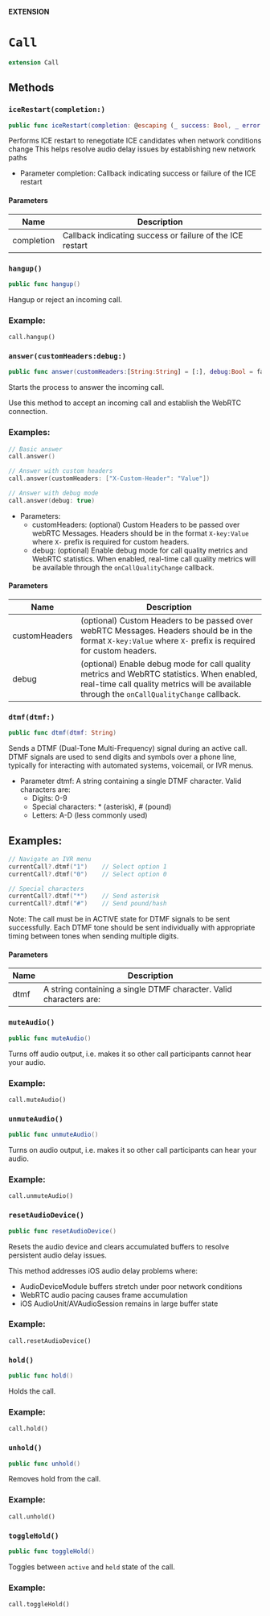 **EXTENSION**

# `Call`
```swift
extension Call
```

## Methods
### `iceRestart(completion:)`

```swift
public func iceRestart(completion: @escaping (_ success: Bool, _ error: Error?) -> Void)
```

Performs ICE restart to renegotiate ICE candidates when network conditions change
This helps resolve audio delay issues by establishing new network paths
- Parameter completion: Callback indicating success or failure of the ICE restart

#### Parameters

| Name | Description |
| ---- | ----------- |
| completion | Callback indicating success or failure of the ICE restart |

### `hangup()`

```swift
public func hangup()
```

Hangup or reject an incoming call.
### Example:
    call.hangup()

### `answer(customHeaders:debug:)`

```swift
public func answer(customHeaders:[String:String] = [:], debug:Bool = false)
```

Starts the process to answer the incoming call.

Use this method to accept an incoming call and establish the WebRTC connection.

### Examples:
```swift
// Basic answer
call.answer()

// Answer with custom headers
call.answer(customHeaders: ["X-Custom-Header": "Value"])

// Answer with debug mode
call.answer(debug: true)
```

- Parameters:
  - customHeaders: (optional) Custom Headers to be passed over webRTC Messages.
    Headers should be in the format `X-key:Value` where `X-` prefix is required for custom headers.
  - debug: (optional) Enable debug mode for call quality metrics and WebRTC statistics.
    When enabled, real-time call quality metrics will be available through the `onCallQualityChange` callback.

#### Parameters

| Name | Description |
| ---- | ----------- |
| customHeaders | (optional) Custom Headers to be passed over webRTC Messages. Headers should be in the format `X-key:Value` where `X-` prefix is required for custom headers. |
| debug | (optional) Enable debug mode for call quality metrics and WebRTC statistics. When enabled, real-time call quality metrics will be available through the `onCallQualityChange` callback. |

### `dtmf(dtmf:)`

```swift
public func dtmf(dtmf: String)
```

Sends a DTMF (Dual-Tone Multi-Frequency) signal during an active call.
DTMF signals are used to send digits and symbols over a phone line, typically
for interacting with automated systems, voicemail, or IVR menus.

- Parameter dtmf: A string containing a single DTMF character. Valid characters are:
  - Digits: 0-9
  - Special characters: * (asterisk), # (pound)
  - Letters: A-D (less commonly used)

## Examples:
```swift
// Navigate an IVR menu
currentCall?.dtmf("1")    // Select option 1
currentCall?.dtmf("0")    // Select option 0

// Special characters
currentCall?.dtmf("*")    // Send asterisk
currentCall?.dtmf("#")    // Send pound/hash
```

Note: The call must be in ACTIVE state for DTMF signals to be sent successfully.
Each DTMF tone should be sent individually with appropriate timing between tones
when sending multiple digits.

#### Parameters

| Name | Description |
| ---- | ----------- |
| dtmf | A string containing a single DTMF character. Valid characters are: |

### `muteAudio()`

```swift
public func muteAudio()
```

Turns off audio output, i.e. makes it so other call participants cannot hear your audio.
### Example:
    call.muteAudio()

### `unmuteAudio()`

```swift
public func unmuteAudio()
```

Turns on audio output, i.e. makes it so other call participants can hear your audio.
### Example:
    call.unmuteAudio()

### `resetAudioDevice()`

```swift
public func resetAudioDevice()
```

Resets the audio device and clears accumulated buffers to resolve persistent audio delay issues.

This method addresses iOS audio delay problems where:
- AudioDeviceModule buffers stretch under poor network conditions
- WebRTC audio pacing causes frame accumulation
- iOS AudioUnit/AVAudioSession remains in large buffer state

### Example:
    call.resetAudioDevice()

### `hold()`

```swift
public func hold()
```

Holds the call.
### Example:
    call.hold()

### `unhold()`

```swift
public func unhold()
```

Removes hold from the call.
### Example:
    call.unhold()

### `toggleHold()`

```swift
public func toggleHold()
```

Toggles between `active` and `held`  state of the call.
### Example:
    call.toggleHold()
